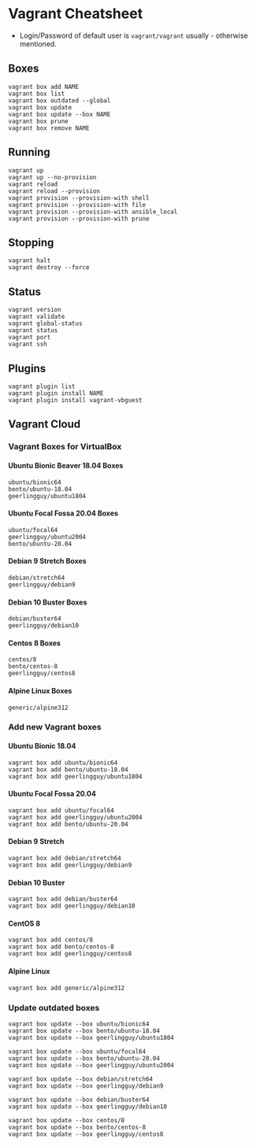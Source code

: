 # Vagrant Cheatsheet

- Login/Password of default user is `vagrant/vagrant` usually - otherwise mentioned.

## Boxes

```shell
vagrant box add NAME
vagrant box list
vagrant box outdated --global
vagrant box update
vagrant box update --box NAME
vagrant box prune
vagrant box remove NAME
```

## Running

```shell
vagrant up
vagrant up --no-provision
vagrant reload
vagrant reload --provision
vagrant provision --provision-with shell
vagrant provision --provision-with file
vagrant provision --provision-with ansible_local
vagrant provision --provision-with prune
```

## Stopping

```shell
vagrant halt
vagrant destroy --force
```

## Status

```shell
vagrant version
vagrant validate
vagrant global-status
vagrant status
vagrant port
vagrant ssh
```

## Plugins

```shell
vagrant plugin list
vagrant plugin install NAME
vagrant plugin install vagrant-vbguest
```

## Vagrant Cloud

### Vagrant Boxes for VirtualBox

#### Ubuntu Bionic Beaver 18.04 Boxes

```shell
ubuntu/bionic64
bento/ubuntu-18.04
geerlingguy/ubuntu1804
```

#### Ubuntu Focal Fossa 20.04 Boxes

```shell
ubuntu/focal64
geerlingguy/ubuntu2004
bento/ubuntu-20.04
```

#### Debian 9 Stretch Boxes

```shell
debian/stretch64
geerlingguy/debian9
```

#### Debian 10 Buster Boxes

```shell
debian/buster64
geerlingguy/debian10
```

#### Centos 8 Boxes

```shell
centos/8
bento/centos-8
geerlingguy/centos8
```

#### Alpine Linux Boxes

```shell
generic/alpine312
```

### Add new Vagrant boxes

#### Ubuntu Bionic 18.04

```shell
vagrant box add ubuntu/bionic64
vagrant box add bento/ubuntu-18.04
vagrant box add geerlingguy/ubuntu1804
```

#### Ubuntu Focal Fossa 20.04

```shell
vagrant box add ubuntu/focal64
vagrant box add geerlingguy/ubuntu2004
vagrant box add bento/ubuntu-20.04
```

#### Debian 9 Stretch

```shell
vagrant box add debian/stretch64
vagrant box add geerlingguy/debian9
```

#### Debian 10 Buster

```shell
vagrant box add debian/buster64
vagrant box add geerlingguy/debian10
```

#### CentOS 8

```shell
vagrant box add centos/8
vagrant box add bento/centos-8
vagrant box add geerlingguy/centos8
```

#### Alpine Linux

```shell
vagrant box add generic/alpine312
```

### Update outdated boxes

```shell
vagrant box update --box ubuntu/bionic64
vagrant box update --box bento/ubuntu-18.04
vagrant box update --box geerlingguy/ubuntu1804

vagrant box update --box ubuntu/focal64
vagrant box update --box bento/ubuntu-20.04
vagrant box update --box geerlingguy/ubuntu2004

vagrant box update --box debian/stretch64
vagrant box update --box geerlingguy/debian9

vagrant box update --box debian/buster64
vagrant box update --box geerlingguy/debian10

vagrant box update --box centos/8
vagrant box update --box bento/centos-8
vagrant box update --box geerlingguy/centos8
```
